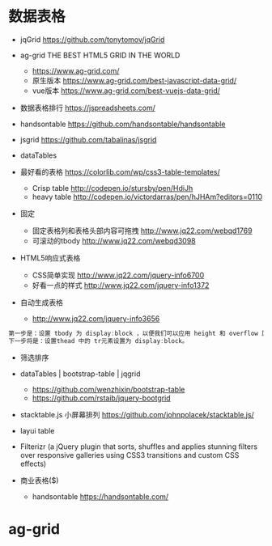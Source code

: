 # 数据表格

- jqGrid https://github.com/tonytomov/jqGrid
- ag-grid THE BEST HTML5 GRID IN THE WORLD 
  - https://www.ag-grid.com/
  - 原生版本 https://www.ag-grid.com/best-javascript-data-grid/
  - vue版本 https://www.ag-grid.com/best-vuejs-data-grid/

- 数据表格排行 <https://jspreadsheets.com/>
- handsontable <https://github.com/handsontable/handsontable>
- jsgrid <https://github.com/tabalinas/jsgrid>
- dataTables
- 最好看的表格 <https://colorlib.com/wp/css3-table-templates/>

  - Crisp table <http://codepen.io/stursby/pen/HdiJh>
  - heavy table <http://codepen.io/victordarras/pen/hJHAm?editors=0110>

- 固定

  - 固定表格列和表格头部内容可拖拽 <http://www.jq22.com/webqd1769>
  - 可滚动的tbody <http://www.jq22.com/webqd3098>

- HTML5响应式表格

  - CSS简单实现 <http://www.jq22.com/jquery-info6700>
  - 好看一点的样式 <http://www.jq22.com/jquery-info1372>

- 自动生成表格

  - <http://www.jq22.com/jquery-info3656>

```javascript
第一步是：设置 tbody 为 display:block ，以便我们可以应用 height 和 overflow 属性。
下一步将是：设置thead 中的 tr元素设置为 display:block。
```

- 筛选排序
- dataTables | bootstrap-table | jqgrid

  - <https://github.com/wenzhixin/bootstrap-table>
  - https://github.com/rstaib/jquery-bootgrid

- stacktable.js 小屏幕排列  https://github.com/johnpolacek/stacktable.js/
- layui table

- Filterizr (a jQuery plugin that sorts, shuffles and applies stunning filters over responsive galleries using CSS3 transitions and custom CSS effects)

-  商业表格($)

    - handsontable <https://handsontable.com/>

# ag-grid    
